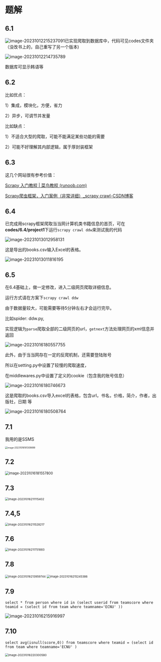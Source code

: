 # 题解

## 6.1

![image-20231012215237091](results.assets/image-20231012215237091.png)已实现爬取到数据库中，代码可见codes文件夹（没改书上的，自己重写了另一个版本)

![image-20231012214735789](results.assets/image-20231012214735789.png)

数据库可显示韩语等



## 6.2

比如优点：

1）集成，模块化，方便，省力

2）异步，可调节并发量

比如缺点：

1）不适合大型的爬取，可能不能满足某些功能的需要

2）可能不好理解其内部逻辑，属于厚封装框架



## 6.3

这几个网站很有参考价值：

[Scrapy 入门教程 | 菜鸟教程 (runoob.com)](https://www.runoob.com/w3cnote/scrapy-detail.html)

[Scrapy爬虫框架，入门案例（非常详细）_scrapy crawl-CSDN博客](https://blog.csdn.net/ck784101777/article/details/104468780)



## 6.4

已完成用scrapy框架爬取当当网计算机类书籍信息的首页，可在**codes/6.4/project1**下运行`scrapy crawl ddw`来测试我的代码

![image-20231013012958131](results.assets/image-20231013012958131.png)

这是导出的books.csv输入Excel的表格。

![image-20231013011816195](results.assets/image-20231013011816195.png)



## 6.5

在6.4基础上，做一定修改，进入二级网页爬取详细信息。

运行方式请在方案下`scrapy crawl ddw`

 由于数据量较大，可能需要等待5分钟左右才会运行完毕。

比如spider: ddw.py,

实现逻辑为`parse`爬取全部的二级网页的url，`getnext`方法处理网页的xml信息并返回

![image-20231016180557755](results.assets/image-20231016180557755.png)

此外，由于当当网存在一定的反爬机制，还需要登陆账号

所以在setting.py中设置了较慢的爬取速度，

在middlewares.py中设置了定义的cookie（包含我的账号信息）

![image-20231016180746673](results.assets/image-20231016180746673.png)



这是爬取的books.csv导入excel的表格，包含url，书名，价格，简介，作者，出版社，日期 等

![image-20231016180508764](results.assets/image-20231016180508764.png)



## 7.1

我用的是SSMS

<img src="results.assets/image-20231016181309899.png" alt="image-20231016181309899" style="zoom: 50%;" />



## 7.2

<img src="results.assets/image-20231016181557800.png" alt="image-20231016181557800" style="zoom:80%;" />



## 7.3

<img src="results.assets/image-20231016211115402.png" alt="image-20231016211115402" style="zoom:67%;" />



## 7.4,5

<img src="results.assets/image-20231016211528217.png" alt="image-20231016211528217" style="zoom: 67%;" />



## 7.6

<img src="results.assets/image-20231016211751883.png" alt="image-20231016211751883" style="zoom:67%;" />



## 7.8

<img src="results.assets/image-20231016213959744.png" alt="image-20231016213959744" style="zoom:67%;" />

<img src="results.assets/image-20231016215245386.png" alt="image-20231016215245386" style="zoom:67%;" />



## 7.9

`select * from person where id in (select userid from teamscore where teamid = (select id from team where teamname='ECNU' ))`

![image-20231016215916997](results.assets/image-20231016215916997.png)



## 7.10

`select avg(isnull(score,0)) from teamscore where teamid = (select id from team where teamname='ECNU' )`

<img src="results.assets/image-20231016220300580.png" alt="image-20231016220300580" style="zoom:67%;" />

